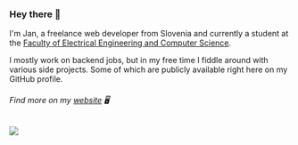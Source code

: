### Hey there 👋

I'm Jan, a freelance web developer from Slovenia and currently a student at the [Faculty of Electrical Engineering and Computer Science](https://feri.um.si/en/).

I mostly work on backend jobs, but in my free time I fiddle around with various side projects. Some of which are publicly available right here on my GitHub profile.

###### Find more on my [website](https://www.plazovnik.si/) 🖥️

<p>
  <img src="https://github-readme-stats.vercel.app/api?username=JanPlazovnik&show_icons=true">
 </p>
